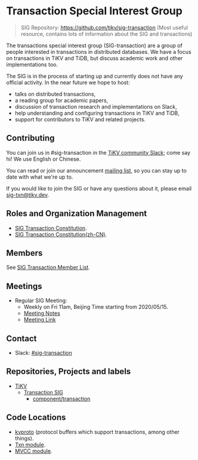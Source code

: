# Transaction Special Interest Group

> SIG Repository: https://github.com/tikv/sig-transaction (Most useful resource, contains lots of information about the SIG and transactions)

The transactions special interest group (SIG-transaction) are a group of people interested in transactions in distributed databases. We have a focus on transactions in TiKV and TiDB, but discuss academic work and other implementations too.

The SIG is in the process of starting up and currently does not have any official activity. In the near future we hope to host:

* talks on distributed transactions,
* a reading group for academic papers,
* discussion of transaction research and implementations on Slack,
* help understanding and configuring transactions in TiKV and TiDB,
* support for contributors to TiKV and related projects.

## Contributing

You can join us in #sig-transaction in the [TiKV community Slack](https://slack.tidb.io/invite?team=tikv-wg&channel=sig-transaction&ref=community-sig); come say hi! We use English or Chinese.

You can read or join our announcement [mailing list](https://groups.google.com/d/forum/tikv-sig-transaction), so you can stay up to date with what we're up to.

If you would like to join the SIG or have any questions about it, please email sig-txn@tikv.dev.

## Roles and Organization Management

- [SIG Transaction Constitution](./constitution.md).
- [SIG Transaction Constitution(zh-CN)](./constitution-zh_CN.md).

## Members

See [SIG Transaction Member List](https://tikv.github.io/members/build/index.html?name=transaction).

## Meetings

- Regular SIG Meeting:
  - Weekly on Fri 11am, Beijing Time starting from 2020/05/15.
  - [Meeting Notes](https://drive.google.com/drive/folders/15jTHu8Z-ha6RzF3AqcPH59FXthmlNv-Q?usp=sharing)
  - [Meeting Link](https://pingcap.zoom.us/j/5527699243)

## Contact

- Slack: [#sig-transaction](https://slack.tidb.io/invite?team=tikv-wg&channel=sig-transaction&ref=github-sig)

## Repositories, Projects and labels

- [TiKV](https://github.com/tikv/tikv)
  - [Transaction SIG](https://github.com/tikv/tikv/projects/28)
    - [component/transaction](https://github.com/tikv/tikv/labels/component%2Ftransaction)

## Code Locations

- [kvproto](https://github.com/pingcap/kvproto) (protocol buffers which support transactions, among other things).
- [Txn module](https://github.com/tikv/tikv/tree/master/src/storage/txn).
- [MVCC module](https://github.com/tikv/tikv/tree/master/src/storage/mvcc).
